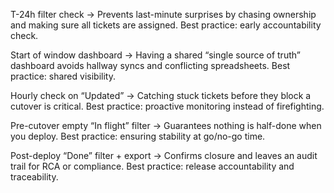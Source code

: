 T-24h filter check → Prevents last-minute surprises by chasing ownership and making sure all tickets are assigned. Best practice: early accountability check.

Start of window dashboard → Having a shared “single source of truth” dashboard avoids hallway syncs and conflicting spreadsheets. Best practice: shared visibility.

Hourly check on “Updated” → Catching stuck tickets before they block a cutover is critical. Best practice: proactive monitoring instead of firefighting.

Pre-cutover empty “In flight” filter → Guarantees nothing is half-done when you deploy. Best practice: ensuring stability at go/no-go time.

Post-deploy “Done” filter + export → Confirms closure and leaves an audit trail for RCA or compliance. Best practice: release accountability and traceability.
